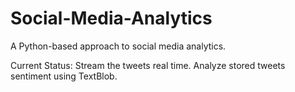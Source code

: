 # Social-Media-Analytics

A Python-based approach to social media analytics. 

Current Status: Stream the tweets real time. 
Analyze stored tweets sentiment using TextBlob.
